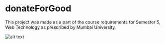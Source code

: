 # donateForGood

This project was made as a part of the course requirements for Semester 5, Web Technology as prescribed by Mumbai University.

![alt text](donateForGood/Screenshots/c1.png)
